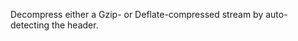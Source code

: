 <!-- YAML
added: v0.5.8
-->

Decompress either a Gzip- or Deflate-compressed stream by auto-detecting
the header.

